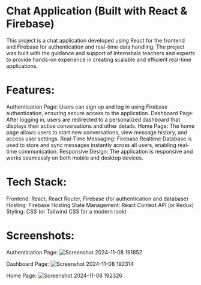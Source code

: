 # Chat Application (Built with React & Firebase)
This project is a chat application developed using React for the frontend and Firebase for authentication and real-time data handling. The project was built with the guidance and support of Internshala teachers and experts to provide hands-on experience in creating scalable and efficient real-time applications.

# Features:
Authentication Page: Users can sign up and log in using Firebase authentication, ensuring secure access to the application.
Dashboard Page: After logging in, users are redirected to a personalized dashboard that displays their active conversations and other details.
Home Page: The home page allows users to start new conversations, view message history, and access user settings.
Real-Time Messaging: Firebase Realtime Database is used to store and sync messages instantly across all users, enabling real-time communication.
Responsive Design: The application is responsive and works seamlessly on both mobile and desktop devices.
# Tech Stack:
Frontend: React, React Router, Firebase (for authentication and database)
Hosting: Firebase Hosting
State Management: React Context API (or Redux)
Styling: CSS (or Tailwind CSS for a modern look)
# Screenshots:

Authentication Page: 
![Screenshot 2024-11-08 191852](https://github.com/user-attachments/assets/fb44a088-7f9f-48b2-96c1-468473ce0819)

Dashboard Page: 
![Screenshot 2024-11-08 192314](https://github.com/user-attachments/assets/4b8b78c8-a4cb-44e6-a5d5-51df1a104487)

Home Page: 
![Screenshot 2024-11-08 192326](https://github.com/user-attachments/assets/ce7b697c-32b2-4ca3-b1d5-1654e4c15dcf)




